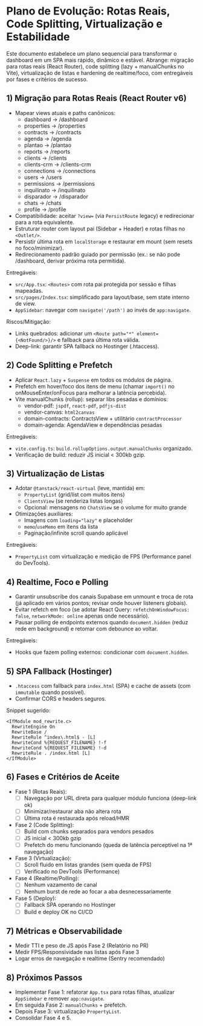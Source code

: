 # Plano de Evolução: Rotas Reais, Code Splitting, Virtualização e Estabilidade

Este documento estabelece um plano sequencial para transformar o dashboard em um SPA mais rápido, dinâmico e estável. Abrange: migração para rotas reais (React Router), code splitting (lazy + manualChunks no Vite), virtualização de listas e hardening de realtime/foco, com entregáveis por fases e critérios de sucesso.

## 1) Migração para Rotas Reais (React Router v6)

- Mapear views atuais e paths canônicos:
  - dashboard → /dashboard
  - properties → /properties
  - contracts → /contracts
  - agenda → /agenda
  - plantao → /plantao
  - reports → /reports
  - clients → /clients
  - clients-crm → /clients-crm
  - connections → /connections
  - users → /users
  - permissions → /permissions
  - inquilinato → /inquilinato
  - disparador → /disparador
  - chats → /chats
  - profile → /profile
- Compatibilidade: aceitar `?view=` (via `PersistRoute` legacy) e redirecionar para a rota equivalente.
- Estruturar router com layout pai (Sidebar + Header) e rotas filhas no `<Outlet/>`.
- Persistir última rota em `localStorage` e restaurar em mount (sem resets no foco/minimizar).
- Redirecionamento padrão guiado por permissão (ex.: se não pode /dashboard, derivar próxima rota permitida).

Entregáveis:
- `src/App.tsx`: `<Routes>` com rota pai protegida por sessão e filhas mapeadas.
- `src/pages/Index.tsx`: simplificado para layout/base, sem state interno de view.
- `AppSidebar`: navegar com `navigate('/path')` ao invés de `app:navigate`.

Riscos/Mitigação:
- Links quebrados: adicionar um `<Route path="*" element={<NotFound/>}/>` e fallback para última rota válida.
- Deep-link: garantir SPA fallback no Hostinger (.htaccess).

## 2) Code Splitting e Prefetch

- Aplicar `React.lazy` + `Suspense` em todos os módulos de página.
- Prefetch em hover/foco dos itens de menu (chamar `import()` no onMouseEnter/onFocus para melhorar a latência percebida).
- Vite manualChunks (rollup): separar libs pesadas e domínios:
  - vendor-pdf: `jspdf`, `react-pdf`, `pdfjs-dist`
  - vendor-canvas: `html2canvas`
  - domain-contracts: ContractsView + utilitário `contractProcessor`
  - domain-agenda: AgendaView e dependências pesadas

Entregáveis:
- `vite.config.ts`: `build.rollupOptions.output.manualChunks` organizado.
- Verificação de build: reduzir JS inicial < 300kb gzip.

## 3) Virtualização de Listas

- Adotar `@tanstack/react-virtual` (leve, mantida) em:
  - `PropertyList` (grid/list com muitos itens)
  - `ClientsView` (se renderiza listas longas)
  - Opcional: mensagens no `ChatsView` se o volume for muito grande
- Otimizações auxiliares:
  - Imagens com `loading="lazy"` e placeholder
  - `memo`/`useMemo` em itens da lista
  - Paginação/infinite scroll quando aplicável

Entregáveis:
- `PropertyList` com virtualização e medição de FPS (Performance panel do DevTools).

## 4) Realtime, Foco e Polling

- Garantir unsubscribe dos canais Supabase em unmount e troca de rota (já aplicado em vários pontos; revisar onde houver listeners globais).
- Evitar refetch em foco (se adotar React Query: `refetchOnWindowFocus: false`, `networkMode: online` apenas onde necessário).
- Pausar polling de endpoints externos quando `document.hidden` (reduz rede em background) e retomar com debounce ao voltar.

Entregáveis:
- Hooks que fazem polling externos: condicionar com `document.hidden`.

## 5) SPA Fallback (Hostinger)

- `.htaccess` com fallback para `index.html` (SPA) e cache de assets (com `immutable` quando possível).
- Confirmar CORS e headers seguros.

Snippet sugerido:
```
<IfModule mod_rewrite.c>
  RewriteEngine On
  RewriteBase /
  RewriteRule ^index\.html$ - [L]
  RewriteCond %{REQUEST_FILENAME} !-f
  RewriteCond %{REQUEST_FILENAME} !-d
  RewriteRule . /index.html [L]
</IfModule>
```

## 6) Fases e Critérios de Aceite

- Fase 1 (Rotas Reais):
  - [ ] Navegação por URL direta para qualquer módulo funciona (deep-link ok)
  - [ ] Minimizar/restaurar aba não altera rota
  - [ ] Última rota é restaurada após reload/HMR

- Fase 2 (Code Splitting):
  - [ ] Build com chunks separados para vendors pesados
  - [ ] JS inicial < 300kb gzip
  - [ ] Prefetch do menu funcionando (queda de latência perceptível na 1ª navegação)

- Fase 3 (Virtualização):
  - [ ] Scroll fluido em listas grandes (sem queda de FPS)
  - [ ] Verificado no DevTools (Performance)

- Fase 4 (Realtime/Polling):
  - [ ] Nenhum vazamento de canal
  - [ ] Nenhum burst de rede ao focar a aba desnecessariamente

- Fase 5 (Deploy):
  - [ ] Fallback SPA operando no Hostinger
  - [ ] Build e deploy OK no CI/CD

## 7) Métricas e Observabilidade

- Medir TTI e peso de JS após Fase 2 (Relatório no PR)
- Medir FPS/Responsividade nas listas após Fase 3
- Logar erros de navegação e realtime (Sentry recomendado)

## 8) Próximos Passos

- Implementar Fase 1: refatorar `App.tsx` para rotas filhas, atualizar `AppSidebar` e remover `app:navigate`.
- Em seguida Fase 2: `manualChunks` + prefetch.
- Depois Fase 3: virtualização `PropertyList`.
- Consolidar Fase 4 e 5.
